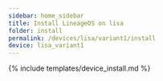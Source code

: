 ```yaml
---
sidebar: home_sidebar
title: Install LineageOS on lisa
folder: install
permalink: /devices/lisa/variant1/install
device: lisa_variant1
---
```

{% include templates/device_install.md %}
